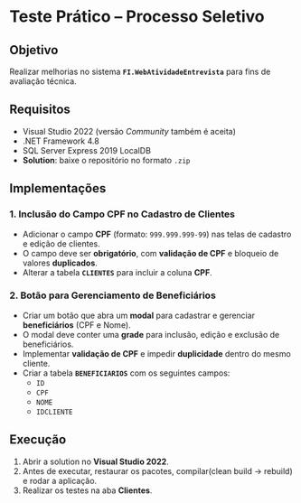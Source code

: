 # Teste Prático – Processo Seletivo

## Objetivo  
Realizar melhorias no sistema **`FI.WebAtividadeEntrevista`** para fins de avaliação técnica.  

## Requisitos  
- Visual Studio 2022 (versão *Community* também é aceita)  
- .NET Framework 4.8  
- SQL Server Express 2019 LocalDB  
- **Solution**: baixe o repositório no formato `.zip`  

## Implementações  

### 1. Inclusão do Campo CPF no Cadastro de Clientes  
- Adicionar o campo **CPF** (formato: `999.999.999-99`) nas telas de cadastro e edição de clientes.  
- O campo deve ser **obrigatório**, com **validação de CPF** e bloqueio de valores **duplicados**.  
- Alterar a tabela **`CLIENTES`** para incluir a coluna **CPF**.  

### 2. Botão para Gerenciamento de Beneficiários  
- Criar um botão que abra um **modal** para cadastrar e gerenciar **beneficiários** (CPF e Nome).  
- O modal deve conter uma **grade** para inclusão, edição e exclusão de beneficiários.  
- Implementar **validação de CPF** e impedir **duplicidade** dentro do mesmo cliente.  
- Criar a tabela **`BENEFICIARIOS`** com os seguintes campos:  
  - `ID`  
  - `CPF`  
  - `NOME`  
  - `IDCLIENTE`  

## Execução  
1. Abrir a solution no **Visual Studio 2022**.  
2. Antes de executar, restaurar os pacotes, compilar(clean build -> rebuild) e rodar a aplicação.  
3. Realizar os testes na aba **Clientes**.